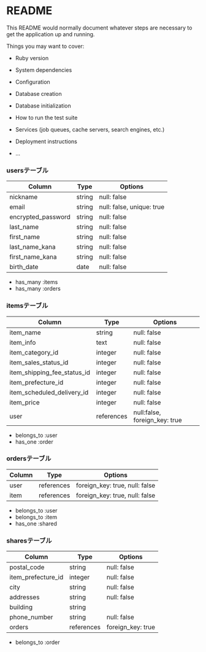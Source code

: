 # README

This README would normally document whatever steps are necessary to get the
application up and running.

Things you may want to cover:

* Ruby version

* System dependencies

* Configuration

* Database creation

* Database initialization

* How to run the test suite

* Services (job queues, cache servers, search engines, etc.)

* Deployment instructions

* ...

### usersテーブル
| Column                | Type   | Options                   |
| --------------------- | ------ | ------------------------- |
| nickname              | string | null: false               |
| email                 | string | null: false, unique: true |
| encrypted_password    | string | null: false               |
| last_name             | string | null: false               |
| first_name            | string | null: false               |
| last_name_kana        | string | null: false               |
| first_name_kana       | string | null: false               |
| birth_date            | date   | null: false               |

- has_many :items
- has_many :orders

### itemsテーブル
| Column                      | Type       | Options                       |
| --------------------------- | ---------- | ----------------------------- |
| item_name                   | string     | null: false                   |
| item_info                   | text       | null: false                   |
| item_category_id            | integer    | null: false                   |
| item_sales_status_id        | integer    | null: false                   |
| item_shipping_fee_status_id | integer    | null: false                   |
| item_prefecture_id          | integer    | null: false                   |
| item_scheduled_delivery_id  | integer    | null: false                   |
| item_price                  | integer    | null: false                   |
| user                        | references | null:false, foreign_key: true |

- belongs_to :user
- has_one :order

### ordersテーブル
| Column | Type       | Options                        |
| -------| -----------| ------------------------------ |
| user   | references | foreign_key: true, null: false |
| item   | references | foreign_key: true, null: false |

- belongs_to :user
- belongs_to :item
- has_one :shared

### sharesテーブル
| Column                      | Type         | Options           |
| --------------------------- | ------------ | ----------------- |
| postal_code                 | string       | null: false       |
| item_prefecture_id          | integer      | null: false       |
| city                        | string       | null: false       |
| addresses                   | string       | null: false       |
| building                    | string       |                   |
| phone_number                | string       | null: false       |
| orders                      | references   | foreign_key: true |



- belongs_to :order